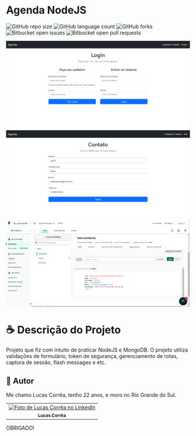 # Agenda NodeJS

![GitHub repo size](https://img.shields.io/github/repo-size/correa0105/Agenda-NodeJS-MongoDB?style=for-the-badge)
![GitHub language count](https://img.shields.io/github/languages/count/correa0105/Agenda-NodeJS-MongoDB?style=for-the-badge)
![GitHub forks](https://img.shields.io/github/forks/correa0105/Agenda-NodeJS-MongoDB?style=for-the-badge)
![Bitbucket open issues](https://img.shields.io/bitbucket/issues/correa0105/Agenda-NodeJS-MongoDB?style=for-the-badge)
![Bitbucket open pull requests](https://img.shields.io/bitbucket/pr-raw/correa0105/Agenda-NodeJS-MongoDB?style=for-the-badge)

<img src="exemplo1.PNG" alt="Exemplo do Projeto">
<img src="exemplo2.PNG" alt="Exemplo do Projeto">
<img src="exemplo3.PNG" alt="Exemplo do Projeto">

# ☕ Descrição do Projeto

Projeto que fiz com intuito de praticar NodeJS e MongoDB.
O projeto utiliza validações de formulário, token de segurança, gerenciamento de rotas, captura de sessão, flash messages e etc.

## 🤝 Autor

Me chamo Lucas Corrêa, tenho 22 anos, e moro no Rio Grande do Sul.

<table>
  <tr>
    <td align="center">
      <a href="https://www.linkedin.com/in/correalucas0105/">
        <img src="https://media-exp1.licdn.com/dms/image/C4E03AQEbIJOJFCwzBQ/profile-displayphoto-shrink_800_800/0/1664062264493?e=1669852800&v=beta&t=VrRnd11fob_MOR8YtqKK1KJMbDmNjfYrZmBnrTPmKPQ" width="100px;" alt="Foto de Lucas Corrêa no LinkedIn"/><br>
        <sub>
            <b>Lucas Corrêa</b>
        </sub>
      </a>
    </td>
</table>

OBRIGADO!
